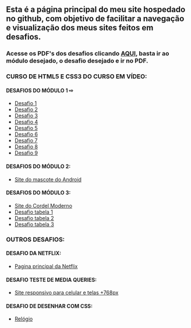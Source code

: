  <script src="script.js"></script>
 <link rel="stylesheet" href="style.css">
 <h2><strong>Esta é a página principal do meu site hospedado no github, com objetivo de facilitar a navegação e visualização dos meus sites feitos em desafios.</strong></h2>
 <h3>
 Acesse os PDF's dos desafios clicando <a href="https://github.com/TascaXD">AQUI</a>, basta ir ao módulo desejado, o desafio desejado e ir no PDF.</h3>
 <h3>CURSO DE HTML5 E CSS3 DO CURSO EM VÍDEO:</h3> 
   <h4 id="desafios-header">DESAFIOS DO MÓDULO 1 <span id="menu-icon">⇨</span> </h4>
    <ul id="desafios-menu">
 <a href="https://tascaxd.github.io/modulo-1/DESAFIO%201/desafio1.html">
     <li>Desafio 1</li>
 </a>
 <a href="https://tascaxd.github.io/modulo-1/DESAFIO%202/desafio2.html">
     <li>Desafio 2</li>
 </a>
 <a href="https://tascaxd.github.io/modulo-1/DESAFIO%203/desafio3.html">
     <li>Desafio 3</li>
 </a>
 <a href="https://tascaxd.github.io/modulo-1/DESAFIO%204/desafio4.html">
     <li>Desafio 4</li>
 </a>
 <a href="https://tascaxd.github.io/modulo-1/DESAFIO%205/desafio5.html">
     <li>Desafio 5</li>
 </a>
 <a href="https://tascaxd.github.io/modulo-1/DESAFIO6/desafio6.html">
     <li>Desafio 6</li>
 </a>
 <a href="https://tascaxd.github.io/modulo-1/DESAFIO7/desafio7.html">
     <li>Desafio 7</li>
 </a>
 <a href="https://tascaxd.github.io/modulo-1/DESAFIO8/desafio8.html">
     <li>Desafio 8</li>
 </a>
 <a href="https://tascaxd.github.io/modulo-1/DESAFIO9/desafio9.html">
     <li>Desafio 9</li>
 </a>
 </ul>
 <h4>DESAFIOS DO MÓDULO 2:</h4>
 <ul>
 <a href="https://tascaxd.github.io/modulo-2/pagina2.html">
     <li>Site do mascote do Android</li>
 </a>
 </ul>
 <h4>DESAFIOS DO MÓDULO 3:</h4>
 <ul>
<a href="https://tascaxd.github.io/modulo-3/desafio%20cordel/cordel.html">
     <li>Site do Cordel Moderno</li></a>
<a href="https://tascaxd.github.io/modulo-3/desafio%20tabelas/table.html">
     <li>Desafio tabela 1</li></a>
<a href="https://tascaxd.github.io/modulo-3/desafio%20tabelas/table2.html">
     <li>Desafio tabela 2</li></a>
<a href="https://tascaxd.github.io/modulo-3/desafio%20tabelas/table3.html">
     <li>Desafio tabela 3</li></a>
 </ul>

<h3>OUTROS DESAFIOS:</h3> 
<h4>DESAFIO DA NETFLIX:</h4>
  
  <ul>
 <a href="https://tascaxd.github.io/NETFLIX/netflix.html">
     <li>Pagina principal da Netflix</li>
 </a>
 </ul>

 <h4>DESAFIO TESTE DE MEDIA QUERIES:</h4>
  
  <ul>
 <a href="https://tascaxd.github.io/desafio-mq/index.html">
     <li>Site responsivo para celular e telas +768px</li>
 </a>
 </ul>

  <h4>DESAFIO DE DESENHAR COM CSS:</h4>
  
  <ul>
 <a href="https://tascaxd.github.io/projeto-relogio/relogio.html">
     <li>Relógio</li>
 </a>
 </ul>

 
